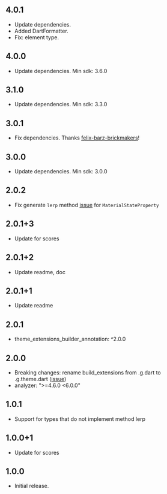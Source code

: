 ## 4.0.1

* Update dependencies.
* Added DartFormatter.
* Fix: element type.

## 4.0.0

* Update dependencies. Min sdk: 3.6.0

## 3.1.0

* Update dependencies. Min sdk: 3.3.0

## 3.0.1

* Fix dependencies. Thanks [felix-barz-brickmakers](https://github.com/felix-barz-brickmakers)!

## 3.0.0

* Update dependencies. Min sdk: 3.0.0

## 2.0.2

* Fix generate `lerp` method [issue](https://github.com/pro100andrey/theme_extensions_builder/issues/8) for `MaterialStateProperty`

## 2.0.1+3

* Update for scores

## 2.0.1+2

* Update readme, doc

## 2.0.1+1

* Update readme

## 2.0.1

* theme_extensions_builder_annotation: ^2.0.0

## 2.0.0

* Breaking changes: rename build_extensions from .g.dart to .g.theme.dart ([issue](https://github.com/pro100andrey/theme_extensions_builder/issues/2))
* analyzer: ">=4.6.0 <6.0.0"

## 1.0.1

* Support for types that do not implement method lerp

## 1.0.0+1

* Update for scores

## 1.0.0

* Initial release.
